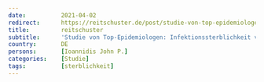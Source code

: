 ```yaml
---
date:          2021-04-02
redirect:      https://reitschuster.de/post/studie-von-top-epidemiologen-infektionssterblichkeit-von-corona-015-prozent/
title:         reitschuster
subtitle:      'Studie von Top-Epidemiologen: Infektionssterblichkeit von Corona 0,15 Prozent'
country:       DE
persons:       [Ioannidis John P.]
categories:    [Studie]
tags:          [sterblichkeit]
---
```

